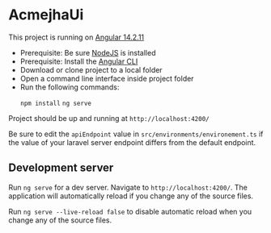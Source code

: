 # AcmejhaUi

This project is running on <a href="https://www.npmjs.com/package/@angular/cli/v/14.2.11" target="_blank">Angular 14.2.11</a>

<ul>
<li>Prerequisite: Be sure <a href="https://nodejs.org/en">NodeJS</a> is installed</li>
<li>Prerequisite: Install the <a href="https://angular.io/cli">Angular CLI</a></li>
<li>Download or clone project to a local folder</li>
<li>Open a command line interface inside project folder</li>

<li>Run the following commands:

`npm install`
`ng serve`

</li>
</ul>


Project should be up and running at `http://localhost:4200/`

Be sure to edit the `apiEndpoint` value in `src/environments/environement.ts` if the value of your laravel server endpoint differs from the default endpoint.

## Development server

Run `ng serve` for a dev server. Navigate to `http://localhost:4200/`. The application will automatically reload if you change any of the source files.

Run `ng serve --live-reload false` to disable automatic reload when you change any of the source files.
